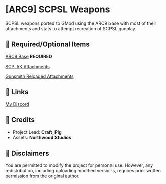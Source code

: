 # [ARC9] SCPSL Weapons
SCPSL weapons ported to GMod using the ARC9 base with most of their attachments and stats to attempt recreation of SCPSL gunplay.

## 🔽 Required/Optional Items
[ARC9 Base](https://steamcommunity.com/sharedfiles/filedetails/?id=2910505837&searchtext=arc9) **REQUIRED**

[SCP: 5K Attachments](https://steamcommunity.com/sharedfiles/filedetails/?id=3283007368)

[Gunsmith Reloaded Attachments](https://steamcommunity.com/workshop/filedetails/?id=2910537020) 
## 🔽 Links
[My Discord](https://discord.gg/2vwdkHzcYv)

## 🔽 Credits
- Project Lead: **Craft_Pig**
- Assets: **Northwood Studios**

## 🔽 Disclaimers
You are permitted to modify the project for personal use. However, any redistribution, including uploading modified versions, requires prior written permission from the original author.
